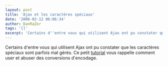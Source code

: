 ```yaml
---
layout: post
title: 'Ajax et les caractères spéciaux'
date: '2006-02-12 06:06:34'
author: DanRaZor
tags: '[]'
excerpt: 'Certains d''entre vous qui utilisent Ajax ont pu constater que les caractères spéciaux sont parfois mal gérés.   Ce petit [tutorial](http://developpeur.journaldunet.com/tutoriel/php/060210-php-ajax-accents-caracteres-speciaux.shtml) vous rappelle comment user et abuser des conversions d''encodage.'
---
```


Certains d'entre vous qui utilisent Ajax ont pu constater que les caractères spéciaux sont parfois mal gérés.   Ce petit [tutorial](http://developpeur.journaldunet.com/tutoriel/php/060210-php-ajax-accents-caracteres-speciaux.shtml) vous rappelle comment user et abuser des conversions d'encodage.
